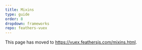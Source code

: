 ```yaml
---
title: Mixins
type: guide
order: 8
dropdown: frameworks
repo: feathers-vuex
---
```


This page has moved to https://vuex.feathersjs.com/mixins.html.
